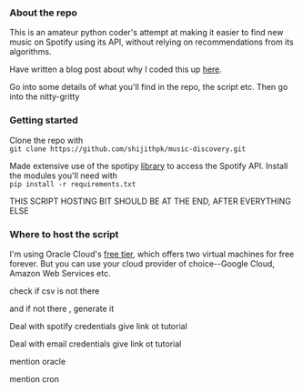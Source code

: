 
### About the repo

This is an amateur python coder's attempt at making it easier to find new music on Spotify using its API, without relying on recommendations from its algorithms. 

Have written a blog post about why I coded this up [here](http://shijith.com).

Go into some details of what you'll find in the repo, the script etc. Then go into the nitty-gritty


### Getting started
Clone the repo with  
`git clone https://github.com/shijithpk/music-discovery.git`

Made extensive use of the spotipy [library](https://spotipy.readthedocs.io) to access the Spotify API. Install the modules you'll need with  
`pip install -r requirements.txt` 

THIS SCRIPT HOSTING BIT SHOULD BE AT THE END, AFTER EVERYTHING ELSE
### Where to host the script
I'm using Oracle Cloud's [free tier](https://www.oracle.com/in/cloud/free/), which offers two virtual machines for free forever. But you can use your cloud provider of choice--Google Cloud, Amazon Web Services etc.





check if csv is not there 

and if not there , generate it

Deal with spotify credentials
give link ot tutorial

Deal with email credentials
give link ot tutorial

mention oracle 

mention cron



